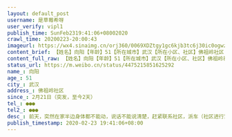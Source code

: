 ```yaml
---
layout: default_post
username: 是草莓希呀
user_verify: vipl1
publish_time: SunFeb2319:41:06+08002020
crawl_time: 20200223-20:00:43
imageurl: https://wx4.sinaimg.cn/orj360/0069XDZtgy1gc6kjb3tc6j30ic0ogwz4.jpg,https://wx1.sinaimg.cn/orj360/0069XDZtgy1gc6kjiih41j30u01407wl.jpg
content_brief: 【姓名】向阳【年龄】51【所在城市】武汉【所在小区、社区】佛祖岭社区【患病时间】2月21日 （突发，至今2天）【病情描述】前天，突然在家半边身体都不能动，说话不能说清楚，赶紧联系社区，派车（社区进行紧急管理，只能社区的网约车可以进出）送到社区医院，说是无法救治，初步确定是中风，然 ...全文
content_full_raw: 【姓名】向阳【年龄】51【所在城市】武汉【所在小区、社区】佛祖岭社区【患病时间】2月21日（突发，至今2天）【病情描述】前天，突然在家半边身体都不能动，说话不能说清楚，赶紧联系社区，派车（社区进行紧急管理，只能社区的网约车可以进出）送到社区医院，说是无法救治，初步确定是中风，然后建议我们送往首义路的湖北省人民医院，因为该院还可以接治急诊，我家附近的医院三家医院都被征用为发热病人隔离医院。比较幸运的是，及时送到医院，抢到最后一个床位，进行了检查和治疗，随着这两天的各种检查，确定是脑梗。昨天，爸爸情况好转一些，没有知觉的半边身体开始恢复知觉，但是今天又不能动来了，检查结果是颈动脉夹层或者血栓，需要进一步的头颈部血管造影检查，但是这个检查需要专门的医生才可以做，但是现在没有找到医生，说是疫情结束后才能做，但是现在作为做严重的武汉，不知道疫情什么时候才来结束。但是感觉爸爸现在的情况，越来越不好，脑梗的面积在扩大，但是现在检查做不了，还有医生说现在不能做手术，而且呆在医院，也很危险，感染的几率也很大。家人还在防疫一线，很久都没有回来，希望我们在为疫情做支持的时候，也能帮帮自己的家人！【联系方式】●●●【其他紧急联系人】●●●
status_url: https://m.weibo.cn/status/4475215851625292
name_: 向阳
age_: 51
city_: 武汉
address_: 佛祖岭社区
since_: 2月21日（突发，至今2天）
tel_: ●●●
tel2_: ●●●
desc_: 前天，突然在家半边身体都不能动，说话不能说清楚，赶紧联系社区，派车（社区进行紧急管理，只能社区的网约车可以进出）送到社区医院，说是无法救治，初步确定是中风，然后建议我们送往首义路的湖北省人民医院，因为该院还可以接治急诊，我家附近的医院三家医院都被征用为发热病人隔离医院。比较幸运的是，及时送到医院，抢到最后一个床位，进行了检查和治疗，随着这两天的各种检查，确定是脑梗。昨天，爸爸情况好转一些，没有知觉的半边身体开始恢复知觉，但是今天又不能动来了，检查结果是颈动脉夹层或者血栓，需要进一步的头颈部血管造影检查，但是这个检查需要专门的医生才可以做，但是现在没有找到医生，说是疫情结束后才能做，但是现在作为做严重的武汉，不知道疫情什么时候才来结束。但是感觉爸爸现在的情况，越来越不好，脑梗的面积在扩大，但是现在检查做不了，还有医生说现在不能做手术，而且呆在医院，也很危险，感染的几率也很大。家人还在防疫一线，很久都没有回来，希望我们在为疫情做支持的时候，也能帮帮自己的家人！
publish_timestamp: 2020-02-23 19:41:06+08:00
---
```

